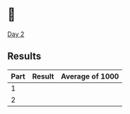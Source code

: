 # 🎄

[Day 2](https://adventofcode.com/2024/day/2)

## Results

| Part | Result | Average of 1000 |
| ---- | ------ | --------------- |
| 1    |        |                 |
| 2    |        |                 |
